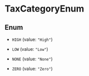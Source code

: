 

# TaxCategoryEnum

## Enum


* `HIGH` (value: `"High"`)

* `LOW` (value: `"Low"`)

* `NONE` (value: `"None"`)

* `ZERO` (value: `"Zero"`)



